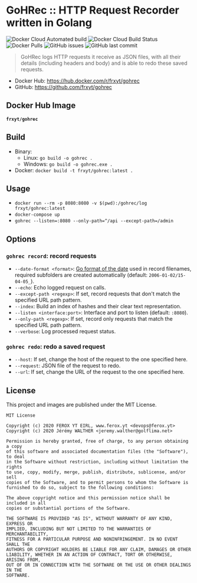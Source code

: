 # GoHRec :: HTTP Request Recorder written in Golang

![Docker Cloud Automated build](https://img.shields.io/docker/cloud/automated/frxyt/gohrec.svg)
![Docker Cloud Build Status](https://img.shields.io/docker/cloud/build/frxyt/gohrec.svg)
![Docker Pulls](https://img.shields.io/docker/pulls/frxyt/gohrec.svg)
![GitHub issues](https://img.shields.io/github/issues/frxyt/gohrec.svg)
![GitHub last commit](https://img.shields.io/github/last-commit/frxyt/gohrec.svg)

> GoHRec logs HTTP requests it receive as JSON files, with all their details (including headers and body) and is able to redo these saved requests.

* Docker Hub: https://hub.docker.com/r/frxyt/gohrec
* GitHub: https://github.com/frxyt/gohrec

## Docker Hub Image

**`frxyt/gohrec`**

## Build

* Binary:
  * Linux: `go build -o gohrec .`
  * Windows: `go build -o gohrec.exe .`
* Docker: `docker build -t frxyt/gohrec:latest .`

## Usage

* `docker run --rm -p 8080:8080 -v $(pwd):/gohrec/log frxyt/gohrec:latest`
* `docker-compose up`
* `gohrec --listen=:8080 --only-path=^/api --except-path=/admin`

## Options

### `gohrec record`: record requests

* `--date-format <format>`: [Go format of the date](https://golang.org/pkg/time/#Time.Format) used in record filenames, required subfolders are created automatically (default: `2006-01-02/15-04-05_`).
* `--echo`: Echo logged request on calls.
* `--except-path <regexp>`: If set, record requests that don't match the specified URL path pattern.
* `--index`: Build an index of hashes and their clear text representation.
* `--listen <interface:port>`: Interface and port to listen (default: `:8080`).
* `--only-path <regexp>`: If set, record only requests that match the specified URL path pattern.
* `--verbose`: Log processed request status.

### `gohrec redo`: redo a saved request

* `--host`: If set, change the host of the request to the one specified here.
* `--request`: JSON file of the request to redo.
* `--url`: If set, change the URL of the request to the one specified here.

## License

This project and images are published under the MIT License.

```
MIT License

Copyright (c) 2020 FEROX YT EIRL, www.ferox.yt <devops@ferox.yt>
Copyright (c) 2020 Jérémy WALTHER <jeremy.walther@golflima.net>

Permission is hereby granted, free of charge, to any person obtaining a copy
of this software and associated documentation files (the "Software"), to deal
in the Software without restriction, including without limitation the rights
to use, copy, modify, merge, publish, distribute, sublicense, and/or sell
copies of the Software, and to permit persons to whom the Software is
furnished to do so, subject to the following conditions:

The above copyright notice and this permission notice shall be included in all
copies or substantial portions of the Software.

THE SOFTWARE IS PROVIDED "AS IS", WITHOUT WARRANTY OF ANY KIND, EXPRESS OR
IMPLIED, INCLUDING BUT NOT LIMITED TO THE WARRANTIES OF MERCHANTABILITY,
FITNESS FOR A PARTICULAR PURPOSE AND NONINFRINGEMENT. IN NO EVENT SHALL THE
AUTHORS OR COPYRIGHT HOLDERS BE LIABLE FOR ANY CLAIM, DAMAGES OR OTHER
LIABILITY, WHETHER IN AN ACTION OF CONTRACT, TORT OR OTHERWISE, ARISING FROM,
OUT OF OR IN CONNECTION WITH THE SOFTWARE OR THE USE OR OTHER DEALINGS IN THE
SOFTWARE.
```